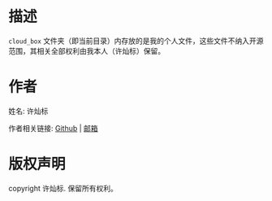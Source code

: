 # 描述

`cloud_box` 文件夹（即当前目录）内存放的是我的个人文件，这些文件不纳入开源范围，其相关全部权利由我本人（许灿标）保留。

# 作者

姓名: 许灿标

作者相关链接: [Github](https://github.com/canbiaoxu) \| [邮箱](mailto:canbiaoxu@outlook.com)

# 版权声明

copyright 许灿标. 保留所有权利。
